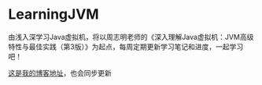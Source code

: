 # LearningJVM
由浅入深学习Java虚拟机，将以周志明老师的《深入理解Java虚拟机：JVM高级特性与最佳实践（第3版）》为起点，每周定期更新学习笔记和进度，一起学习吧！

[这是我的博客地址](https://blog.csdn.net/mitays/article/details/120512948?spm=1001.2014.3001.5501)，也会同步更新
